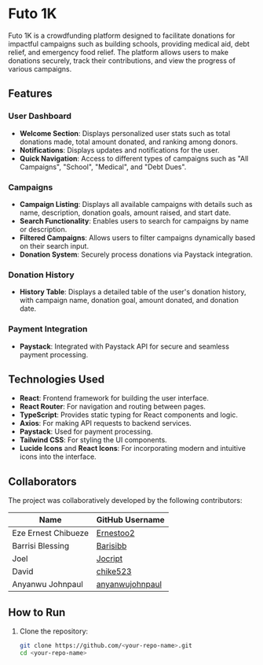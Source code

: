 # Futo 1K

Futo 1K is a crowdfunding platform designed to facilitate donations for impactful campaigns such as building schools, providing medical aid, debt relief, and emergency food relief. The platform allows users to make donations securely, track their contributions, and view the progress of various campaigns.

## Features

### User Dashboard
- **Welcome Section**: Displays personalized user stats such as total donations made, total amount donated, and ranking among donors.
- **Notifications**: Displays updates and notifications for the user.
- **Quick Navigation**: Access to different types of campaigns such as "All Campaigns", "School", "Medical", and "Debt Dues".

### Campaigns
- **Campaign Listing**: Displays all available campaigns with details such as name, description, donation goals, amount raised, and start date.
- **Search Functionality**: Enables users to search for campaigns by name or description.
- **Filtered Campaigns**: Allows users to filter campaigns dynamically based on their search input.
- **Donation System**: Securely process donations via Paystack integration.

### Donation History
- **History Table**: Displays a detailed table of the user's donation history, with campaign name, donation goal, amount donated, and donation date.

### Payment Integration
- **Paystack**: Integrated with Paystack API for secure and seamless payment processing.

## Technologies Used
- **React**: Frontend framework for building the user interface.
- **React Router**: For navigation and routing between pages.
- **TypeScript**: Provides static typing for React components and logic.
- **Axios**: For making API requests to backend services.
- **Paystack**: Used for payment processing.
- **Tailwind CSS**: For styling the UI components.
- **Lucide Icons** and **React Icons**: For incorporating modern and intuitive icons into the interface.

## Collaborators
The project was collaboratively developed by the following contributors:

| Name                   | GitHub Username       |
|------------------------|-----------------------|
| Eze Ernest Chibueze    | [Ernestoo2](https://github.com/Ernestoo2) |
| Barrisi Blessing       | [Barisibb](https://github.com/Barisibb)   |
| Joel                   | [Jocript](https://github.com/Jocript)     |
| David                  | [chike523](https://github.com/chike523)   |
| Anyanwu Johnpaul       | [anyanwujohnpaul](https://github.com/anyanwujohnpaul) |

## How to Run
1. Clone the repository:
   ```bash
   git clone https://github.com/<your-repo-name>.git
   cd <your-repo-name>